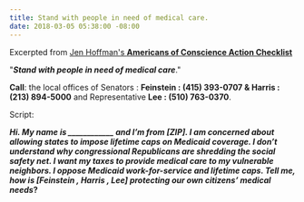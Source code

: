 ```yaml
---
title: Stand with people in need of medical care.
date: 2018-03-05 05:38:00 -08:00
---
```


Excerpted from [Jen Hoffman's **Americans of Conscience Action Checklist**](https://jenniferhofmann.com/)
 
"***Stand with people in need of medical care***."

**Call**: the local offices of Senators :
**Feinstein : (415) 393-0707
 & Harris : (213) 894-5000** 
and Representative **Lee : (510) 763-0370**.

Script: 

***Hi.  My name is ____________ and I’m from [ZIP].  I am concerned about allowing states to impose lifetime caps on Medicaid coverage. I don’t understand why congressional Republicans are shredding the social safety net. I want my taxes to provide medical care to my vulnerable neighbors. I oppose Medicaid work-for-service and lifetime caps. Tell me, how is [*Feinstein , Harris , Lee*] protecting our own citizens’ medical needs*?**

